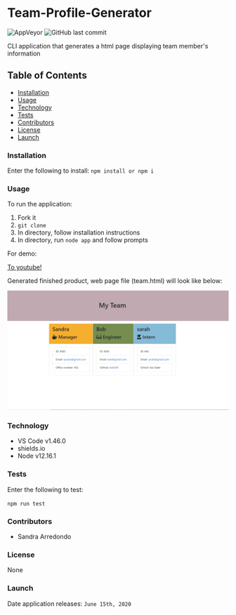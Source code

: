 # Team-Profile-Generator

![AppVeyor](https://img.shields.io/appveyor/build/salpharre/Team-Profile-Generator?style=plastic) ![GitHub last commit](https://img.shields.io/github/last-commit/salpharre/Team-Profile-Generator)

CLI application that generates a html page displaying team member's information

## Table of Contents

* [Installation](#installation)
* [Usage](#usage)
* [Technology](#technology)
* [Tests](#tests)
* [Contributors](#contributors)
* [License](#license)
* [Launch](#launch)

### Installation

Enter the following to install:
`npm install or npm i`

### Usage

To run the application:
1. Fork it
2. `git clone`
3. In directory, follow installation instructions
4. In directory, run `node app` and follow prompts

For demo:

[To youtube!](https://youtu.be/2Kp1rXdKbsU)

Generated finished product, web page file (team.html) will look like below:

![example](https://github.com/salpharre/Team-Profile-Generator/blob/master/img/finishedproduct.jpg)


### Technology

* VS Code v1.46.0
* shields.io
* Node v12.16.1

### Tests

Enter the following to test:

`npm run test`

### Contributors

* Sandra Arredondo

### License

None

### Launch

Date application releases: `June 15th, 2020`
